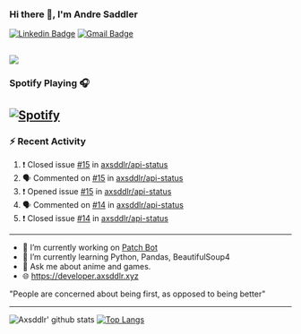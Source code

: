 ### Hi there 👋, I'm Andre Saddler
[![Linkedin Badge](https://img.shields.io/badge/-andrexsaddler-blue?style=flat-square&logo=Linkedin&logoColor=white&link=https://www.linkedin.com/in/andrexsaddler/)](https://www.linkedin.com/in/andrexsaddler/)
[![Gmail Badge](https://img.shields.io/badge/-contact@rehkloos.com-c14438?style=flat-square&logo=Gmail&logoColor=white&link=mailto:contact@rehkloos.com)](mailto:contact@rehkloos.com)

![](https://komarev.com/ghpvc/?username=axsddlr&color=dc143c)
---
### Spotify Playing 🎧

[![Spotify](https://novatorem.rehkloos.vercel.app/api/spotify)](https://open.spotify.com/user/Rehkloos)
---

### :zap: Recent Activity

<!--START_SECTION:activity-->
1. ❗️ Closed issue [#15](https://github.com/axsddlr/api-status/issues/15) in [axsddlr/api-status](https://github.com/axsddlr/api-status)
2. 🗣 Commented on [#15](https://github.com/axsddlr/api-status/issues/15) in [axsddlr/api-status](https://github.com/axsddlr/api-status)
3. ❗️ Opened issue [#15](https://github.com/axsddlr/api-status/issues/15) in [axsddlr/api-status](https://github.com/axsddlr/api-status)
4. 🗣 Commented on [#14](https://github.com/axsddlr/api-status/issues/14) in [axsddlr/api-status](https://github.com/axsddlr/api-status)
5. ❗️ Closed issue [#14](https://github.com/axsddlr/api-status/issues/14) in [axsddlr/api-status](https://github.com/axsddlr/api-status)
<!--END_SECTION:activity-->

---

- 🔭 I’m currently working on [Patch Bot](https://github.com/axsddlr/patch_bot)
- 🌱 I’m currently learning Python, Pandas, BeautifulSoup4
- 💬 Ask me about anime and games.
- 🌐 https://developer.axsddlr.xyz

"People are concerned about being first, as opposed to being better"

---
![Axsddlr' github stats](https://github-readme-stats.vercel.app/api?username=axsddlr&count_private=true)
[![Top Langs](https://github-readme-stats.vercel.app/api/top-langs/?username=axsddlr&layout=compact)](https://github.com/anuraghazra/github-readme-stats)
